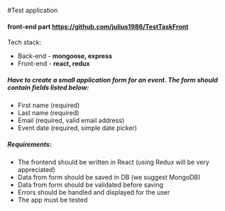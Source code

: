 #Test application

#### front-end part https://github.com/julius1986/TestTaskFront

Tech stack:  
- Back-end - <strong>mongoose, express</strong>
- Front-end - <strong>react, redux</strong>

##### Have to create a small application form for an event. The form should contain fields listed below:
- First name (required)
- Last name (required)
- Email (required, valid email address)
- Event date (required, simple date picker)

##### Requirements:
- The frontend should be written in React (using Redux will be very appreciated)
- Data from form should be saved in DB (we suggest MongoDB)
- Data from form should be validated before saving
- Errors should be handled and displayed for the user
- The app must be tested 